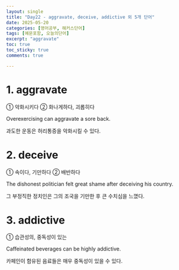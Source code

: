 ```yaml
---
layout: single
title: "Day22 - aggravate, deceive, addictive 외 5개 단어"
date: 2025-05-20
categories: [영어공부, 해커스단어]
tags: [예문포함, 오늘의단어]
excerpt: "aggravate"
toc: true
toc_sticky: true
comments: true

---
```


# 1. aggravate
① 악화시키다 ② 화나게하다, 괴롭히다

Overexercising can aggravate a sore back.

과도한 운동은 허리통증을 악화시킬 수 있다.

# 2. deceive
① 속이다, 기만하다 ② 배반하다

The dishonest politician felt great shame after deceiving his country.

그 부정직한 정치인은 그의 조국을 기만한 후 큰 수치심을 느꼈다.

# 3. addictive
① 습관성의, 중독성이 있는

Caffeinated beverages can be highly addictive.

카페인이 함유된 음료들은 매우 중독성이 있을 수 있다.